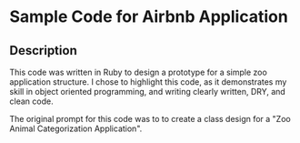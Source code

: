 # Sample Code for Airbnb Application

## Description
This code was written in Ruby to design a prototype for a simple zoo application structure. I chose to highlight this code, as it demonstrates my skill in object oriented programming, and writing clearly written, DRY, and clean code.

The original prompt for this code was to to create a class design for a "Zoo Animal Categorization Application". 